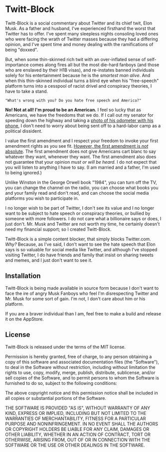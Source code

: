 # Twitt-Block

Twitt-Block is a social commentary about Twitter and its chief twit, Elon Musk.  As a father and husband, I've experienced firsthand the worst that Twitter has to offer.  I've spent many sleepless nights consoling loved ones who were facing the wrath of Twitter masses because they had a differing opinion, and I've spent time and money dealing with the ramifications of being "doxxed".  

But, when some thin-skinned rich twit with an over-inflated sense of self-importance comes along fires all but the most die-hard fanboys (and those who are enslaved by their H1B visas), and re-instates banned individuals solely for his entertainment because he is the *smartest man alive*. And when this thin-skinned individual turns a blind eye when his "free-speech" platform turns into a cesspool of racist drivel and conspiracy theories, I have to take a stand. 

	"What's wrong with you? Do you hate free speech and America?"

**No! Not at all!  I'm proud to be an American.**  I feel so lucky that as Americans, we have the freedoms that we do.  If I call out my senator for speeding down the highway and taking a [photo of his odometer with his phone](https://github.com/BadMonkey22/TwittBlock/blob/main/JerryMoranOdometer.png), I don't need to worry about being sent off to a hard-labor camp as a political dissident.  

I value the first amendment and I respect your freedom to invoke your first amendment rights as you see fit.  [However, the first amendment is *not* absolute](https://www.mtsu.edu/first-amendment/article/959/fighting-words).  The first amendment does not give Americans cart blanc to say whatever they want, whenever they want.  The first amendment also does not guarantee that your opinion *must or will be heard.* I do not expect that you will listen to anything I have to say. (I am married and a father, I'm used to being ignored.)

Unlike Winston in the George Orwell book "1984", you can turn off the TV, you can change the channel on the radio, you can choose what books you and your family read and don't read, and can choose the social media platforms you wish to participate in. 

I no longer wish to be part of Twitter, I don't see its value and I no longer want to be subject to hate speech or conspiracy theories, or bullied by someone with more followers. I do not care what a billionaire says or does, I just don't.  Mr. Musk and Twitter are not worth my time, he certainly doesn't need my financial support; so I created Twitt-Block. 

Twitt-Block is a simple content blocker, that simply blocks Twitter.com. *Why?* Because, as I've said, I don't want to see the hate speech that Elon says is so valuable for social media like Twitter, and although I've stopped visiting Twitter, I do have friends and family that insist on sharing tweets and memes, and I just don't want to see it.


## Installation
Twitt-Block is being made available in source form because I don't want to face the ire of angry Musk Fanboys who feel I'm disrespecting Twitter and Mr. Musk for some sort of gain.  I'm not, I don't care about him or his platform.

If you are a braver individual than I am, feel free to make a build and release it on the AppStore.


## License

Twitt-Block is released under the terms of the MIT license. 

Permission is hereby granted, free of charge, to any person obtaining a copy of this software and associated documentation files (the "Software"), to deal in the Software without restriction, including without limitation the rights to use, copy, modify, merge, publish, distribute, sublicense, and/or sell copies of the Software, and to permit persons to whom the Software is furnished to do so, subject to the following conditions:

The above copyright notice and this permission notice shall be included in all copies or substantial portions of the Software.

THE SOFTWARE IS PROVIDED "AS IS", WITHOUT WARRANTY OF ANY KIND, EXPRESS OR IMPLIED, INCLUDING BUT NOT LIMITED TO THE WARRANTIES OF MERCHANTABILITY, FITNESS FOR A PARTICULAR PURPOSE AND NONINFRINGEMENT. IN NO EVENT SHALL THE AUTHORS OR COPYRIGHT HOLDERS BE LIABLE FOR ANY CLAIM, DAMAGES OR OTHER LIABILITY, WHETHER IN AN ACTION OF CONTRACT, TORT OR OTHERWISE, ARISING FROM, OUT OF OR IN CONNECTION WITH THE SOFTWARE OR THE USE OR OTHER DEALINGS IN THE SOFTWARE.
